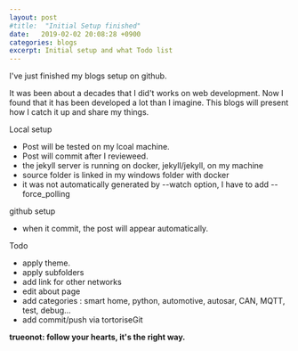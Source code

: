 ```yaml
---
layout: post
#title:  "Initial Setup finished"
date:   2019-02-02 20:08:28 +0900
categories: blogs
excerpt: Initial setup and what Todo list 
---
```

I've just finished my blogs setup on github.

It was been about a decades that I did't works on web development. Now I found that it has been developed a lot than I imagine. This blogs will present how I catch it up and share my things.

Local setup
 - Post will be tested on my lcoal machine.
 - Post will commit after I revieweed. 
 - the jekyll server is running on docker, jekyll/jekyll, on my machine
 - source folder is linked in my windows folder with docker
 - it was not automatically generated by --watch option, I have to add --force_polling
 
github setup 
 - when it commit, the post will appear automatically.
 
 
 Todo
  - apply theme.
  - apply subfolders
  - add link for other networks
  - edit about page
  - add categories : smart home, python, automotive, autosar, CAN, MQTT, test, debug...
  - add commit/push via tortoriseGit



**trueonot: follow your hearts, it's the right way.**
